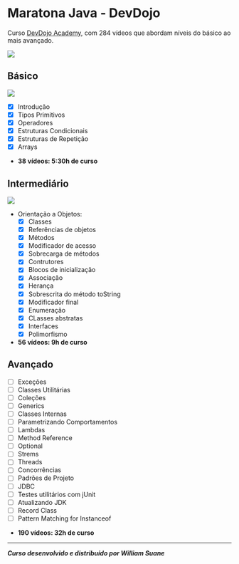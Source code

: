# Maratona Java - DevDojo

Curso [DevDojo Academy](https://devdojo.academy/),  com 284 vídeos que abordam níveis do básico ao mais avançado.

<img src=https://img.shields.io/badge/progress-33%25-green>



## Básico

<img src=https://img.shields.io/badge/basic-100%25-green>

- [x] Introdução
- [x] Tipos Primitivos
- [x] Operadores
- [x] Estruturas Condicionais
- [x] Estruturas de Repetição
- [x] Arrays

- **38 vídeos: 5:30h de curso**



## Intermediário

<img src=https://img.shields.io/badge/intermediary-100%25-green>

- Orientação a Objetos:
  - [x] Classes
  - [x] Referências de objetos
  - [x] Métodos
  - [x] Modificador de acesso
  - [x] Sobrecarga de métodos
  - [x] Contrutores
  - [x] Blocos de inicialização
  - [x] Associação
  - [x] Herança
  - [x] Sobrescrita do método toString
  - [x] Modificador final
  - [x] Enumeração
  - [x] CLasses abstratas
  - [x] Interfaces
  - [x] Polimorfismo 

- **56 vídeos: 9h de curso**



## Avançado

- [ ] Exceções
- [ ] Classes Utilitárias
- [ ] Coleções
- [ ] Generics
- [ ] Classes Internas
- [ ] Parametrizando Comportamentos
- [ ] Lambdas
- [ ] Method Reference
- [ ] Optional
- [ ] Strems
- [ ] Threads
- [ ] Concorrências
- [ ] Padrões de Projeto
- [ ] JDBC
- [ ] Testes utilitários com jUnit
- [ ] Atualizando JDK
- [ ] Record Class
- [ ] Pattern Matching for Instanceof

- **190 vídeos: 32h de curso**

---

**_Curso desenvolvido e distribuído por William Suane_**
